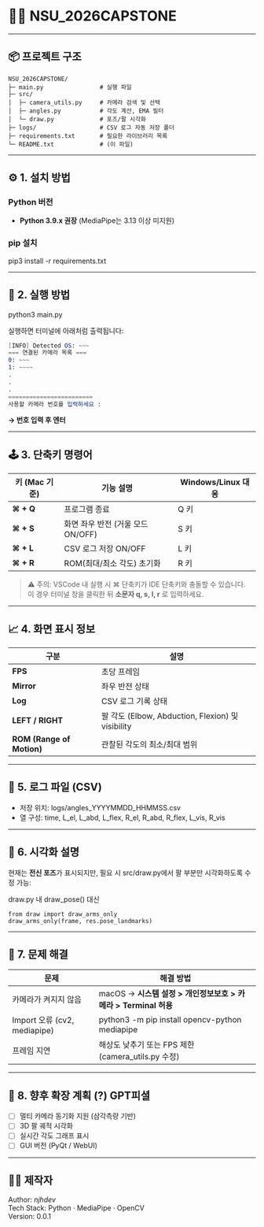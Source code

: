 # 🧍‍♂️ NSU_2026CAPSTONE

---

## 📦 프로젝트 구조
```
NSU_2026CAPSTONE/
├─ main.py                # 실행 파일
├─ src/
│  ├─ camera_utils.py     # 카메라 검색 및 선택
│  ├─ angles.py           # 각도 계산, EMA 필터
│  └─ draw.py             # 포즈/팔 시각화
├─ logs/                  # CSV 로그 자동 저장 폴더
├─ requirements.txt       # 필요한 라이브러리 목록
└─ README.txt             # (이 파일)
```

---

## ⚙️ 1. 설치 방법

### Python 버전
- **Python 3.9.x 권장** (MediaPipe는 3.13 이상 미지원)

### pip 설치
pip3 install -r requirements.txt

---

## 🚀 2. 실행 방법
python3 main.py

실행하면 터미널에 아래처럼 출력됩니다:
```s
[INFO] Detected OS: ~~~
=== 연결된 카메라 목록 ===
0: ~~~
1: ~~~~
.
.
.
========================
사용할 카메라 번호를 입력하세요 :
```

**→ 번호 입력 후 엔터**

---

## 🕹️ 3. 단축키 명령어

| 키 (Mac 기준) | 기능 설명 | Windows/Linux 대응 |
|----------------|------------|--------------------|
| **⌘ + Q**      | 프로그램 종료 | Q 키 |
| **⌘ + S**      | 화면 좌우 반전 (거울 모드 ON/OFF) | S 키 |
| **⌘ + L**      | CSV 로그 저장 ON/OFF | L 키 |
| **⌘ + R**      | ROM(최대/최소 각도) 초기화 | R 키 |

> ⚠️ 주의: VSCode 내 실행 시 ⌘ 단축키가 IDE 단축키와 충돌할 수 있습니다.  
> 이 경우 터미널 창을 클릭한 뒤 **소문자 q, s, l, r** 로 입력하세요.

---

## 📈 4. 화면 표시 정보

| 구분 | 설명 |
|------|------|
| **FPS** | 초당 프레임 |
| **Mirror** | 좌우 반전 상태 |
| **Log** | CSV 로그 기록 상태 |
| **LEFT / RIGHT** | 팔 각도 (Elbow, Abduction, Flexion) 및 visibility |
| **ROM (Range of Motion)** | 관찰된 각도의 최소/최대 범위 |

---

## 📂 5. 로그 파일 (CSV)
- 저장 위치: logs/angles_YYYYMMDD_HHMMSS.csv
- 열 구성:
  time, L_el, L_abd, L_flex, R_el, R_abd, R_flex, L_vis, R_vis

---

## 🎨 6. 시각화 설명
현재는 **전신 포즈**가 표시되지만, 필요 시 src/draw.py에서 팔 부분만 시각화하도록 수정 가능:

draw.py 내 draw_pose() 대신
```
from draw import draw_arms_only
draw_arms_only(frame, res.pose_landmarks)
```

---

## 🔧 7. 문제 해결

| 문제 | 해결 방법 |
|------|------------|
| 카메라가 켜지지 않음 | macOS → **시스템 설정 > 개인정보보호 > 카메라 > Terminal 허용** |
| Import 오류 (cv2, mediapipe) | python3 -m pip install opencv-python mediapipe |
| 프레임 지연 | 해상도 낮추기 또는 FPS 제한 (camera_utils.py 수정) |

---

## 🧠 8. 향후 확장 계획 (?) GPT피셜
- [ ] 멀티 카메라 동기화 지원 (삼각측량 기반)
- [ ] 3D 팔 궤적 시각화
- [ ] 실시간 각도 그래프 표시
- [ ] GUI 버전 (PyQt / WebUI)

---

## 👨‍💻 제작자
Author: *njhdev*  
Tech Stack: Python · MediaPipe · OpenCV  
Version: 0.0.1

